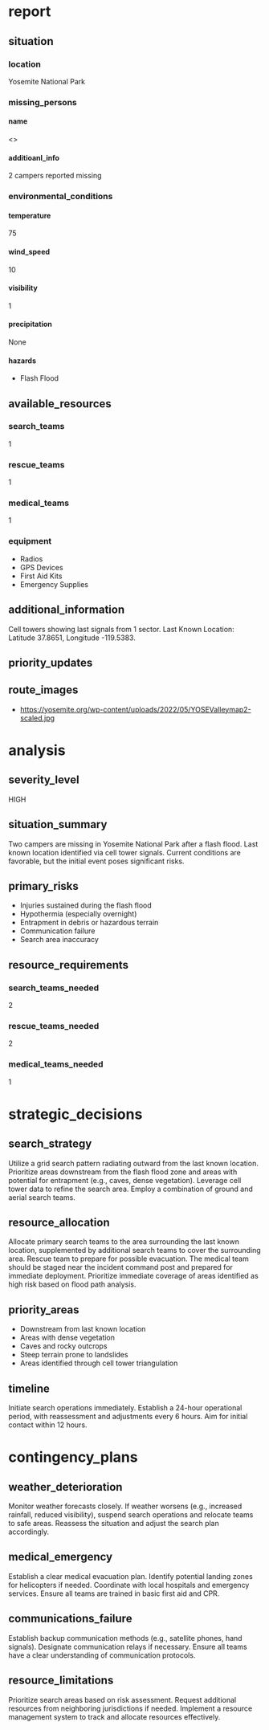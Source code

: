 # report
## situation
### location
Yosemite National Park
### missing_persons
#### name
<>
#### additioanl_info
2 campers reported missing
### environmental_conditions
#### temperature
75
#### wind_speed
10
#### visibility
1
#### precipitation
None
#### hazards
- Flash Flood
## available_resources
### search_teams
1
### rescue_teams
1
### medical_teams
1
### equipment
- Radios
- GPS Devices
- First Aid Kits
- Emergency Supplies
## additional_information
Cell towers showing last signals from 1 sector. Last Known Location: Latitude 37.8651, Longitude -119.5383.
## priority_updates
## route_images
- https://yosemite.org/wp-content/uploads/2022/05/YOSEValleymap2-scaled.jpg
# analysis
## severity_level
HIGH
## situation_summary
Two campers are missing in Yosemite National Park after a flash flood. Last known location identified via cell tower signals. Current conditions are favorable, but the initial event poses significant risks.
## primary_risks
- Injuries sustained during the flash flood
- Hypothermia (especially overnight)
- Entrapment in debris or hazardous terrain
- Communication failure
- Search area inaccuracy
## resource_requirements
### search_teams_needed
2
### rescue_teams_needed
2
### medical_teams_needed
1
# strategic_decisions
## search_strategy
Utilize a grid search pattern radiating outward from the last known location. Prioritize areas downstream from the flash flood zone and areas with potential for entrapment (e.g., caves, dense vegetation). Leverage cell tower data to refine the search area. Employ a combination of ground and aerial search teams.
## resource_allocation
Allocate primary search teams to the area surrounding the last known location, supplemented by additional search teams to cover the surrounding area. Rescue team to prepare for possible evacuation. The medical team should be staged near the incident command post and prepared for immediate deployment. Prioritize immediate coverage of areas identified as high risk based on flood path analysis.
## priority_areas
- Downstream from last known location
- Areas with dense vegetation
- Caves and rocky outcrops
- Steep terrain prone to landslides
- Areas identified through cell tower triangulation
## timeline
Initiate search operations immediately. Establish a 24-hour operational period, with reassessment and adjustments every 6 hours. Aim for initial contact within 12 hours.
# contingency_plans
## weather_deterioration
Monitor weather forecasts closely. If weather worsens (e.g., increased rainfall, reduced visibility), suspend search operations and relocate teams to safe areas. Reassess the situation and adjust the search plan accordingly.
## medical_emergency
Establish a clear medical evacuation plan. Identify potential landing zones for helicopters if needed. Coordinate with local hospitals and emergency services. Ensure all teams are trained in basic first aid and CPR.
## communications_failure
Establish backup communication methods (e.g., satellite phones, hand signals). Designate communication relays if necessary. Ensure all teams have a clear understanding of communication protocols.
## resource_limitations
Prioritize search areas based on risk assessment. Request additional resources from neighboring jurisdictions if needed. Implement a resource management system to track and allocate resources effectively.
